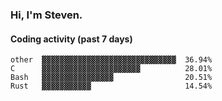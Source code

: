 ### Hi, I'm Steven.

#### Coding activity (past 7 days)
```
other  ▓▓▓▓▓▓▓▓▓▓▓▓▓▓▓▓▓▓▓▓▓▓▓▓▓▓▓▓▓▓  36.94%
C      ▓▓▓▓▓▓▓▓▓▓▓▓▓▓▓▓▓▓▓▓▓▓          28.01%
Bash   ▓▓▓▓▓▓▓▓▓▓▓▓▓▓▓▓                20.51%
Rust   ▓▓▓▓▓▓▓▓▓▓▓                     14.54%
```

